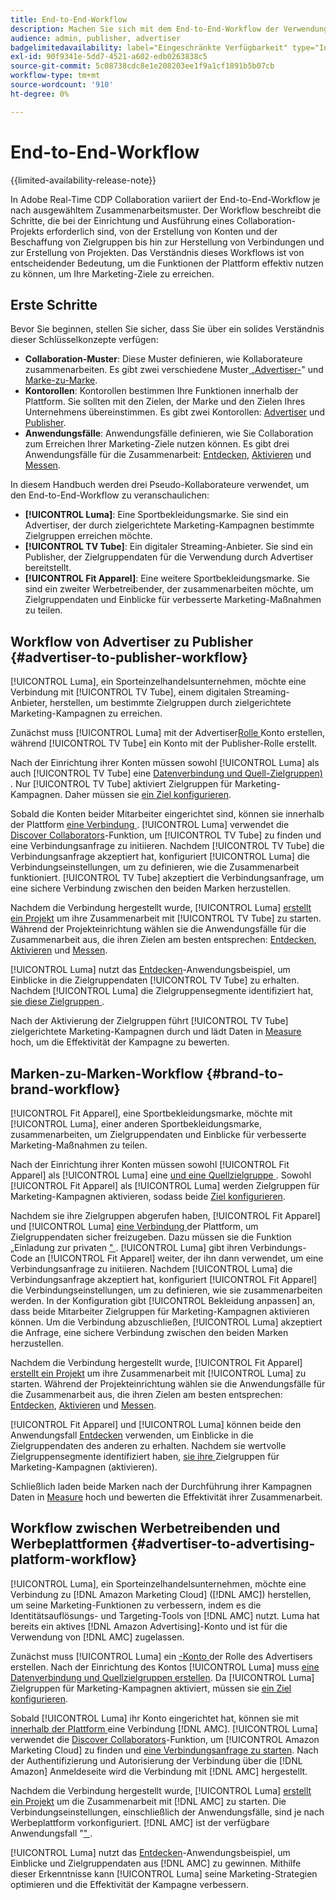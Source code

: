 ```yaml
---
title: End-to-End-Workflow
description: Machen Sie sich mit dem End-to-End-Workflow der Verwendung von Real-Time CDP Collaboration auf der Grundlage Ihres Kooperationsmusters vertraut.
audience: admin, publisher, advertiser
badgelimitedavailability: label="Eingeschränkte Verfügbarkeit" type="Informative" url="https://helpx.adobe.com/legal/product-descriptions/real-time-customer-data-platform-collaboration.html newtab=true"
exl-id: 90f9341e-5dd7-4521-a602-edb0263838c5
source-git-commit: 5c08738cdc8e1e208203ee1f9a1cf1891b5b07cb
workflow-type: tm+mt
source-wordcount: '910'
ht-degree: 0%

---
```


# End-to-End-Workflow

{{limited-availability-release-note}}

In Adobe Real-Time CDP Collaboration variiert der End-to-End-Workflow je nach ausgewähltem Zusammenarbeitsmuster. Der Workflow beschreibt die Schritte, die bei der Einrichtung und Ausführung eines Collaboration-Projekts erforderlich sind, von der Erstellung von Konten und der Beschaffung von Zielgruppen bis hin zur Herstellung von Verbindungen und zur Erstellung von Projekten. Das Verständnis dieses Workflows ist von entscheidender Bedeutung, um die Funktionen der Plattform effektiv nutzen zu können, um Ihre Marketing-Ziele zu erreichen.

## Erste Schritte

Bevor Sie beginnen, stellen Sie sicher, dass Sie über ein solides Verständnis dieser Schlüsselkonzepte verfügen:

- **Collaboration-Muster**: Diese Muster definieren, wie Kollaborateure zusammenarbeiten. Es gibt zwei verschiedene Muster[ „Advertiser-](./collaboration-patterns.md#advertiser-to-publisher)&quot; und [Marke-zu-Marke](./collaboration-patterns.md#brand-to-brand).
- **Kontorollen**: Kontorollen bestimmen Ihre Funktionen innerhalb der Plattform. Sie sollten mit den Zielen, der Marke und den Zielen Ihres Unternehmens übereinstimmen. Es gibt zwei Kontorollen: [Advertiser](./roles.md#advertiser) und [Publisher](./roles.md#publisher).
- **Anwendungsfälle**: Anwendungsfälle definieren, wie Sie Collaboration zum Erreichen Ihrer Marketing-Ziele nutzen können. Es gibt drei Anwendungsfälle für die Zusammenarbeit: [Entdecken](./use-cases.md#discover), [Aktivieren](./use-cases.md#activate) und [Messen](./use-cases.md#measure).

In diesem Handbuch werden drei Pseudo-Kollaborateure verwendet, um den End-to-End-Workflow zu veranschaulichen:

- **[!UICONTROL Luma]**: Eine Sportbekleidungsmarke. Sie sind ein Advertiser, der durch zielgerichtete Marketing-Kampagnen bestimmte Zielgruppen erreichen möchte.
- **[!UICONTROL TV Tube]**: Ein digitaler Streaming-Anbieter. Sie sind ein Publisher, der Zielgruppendaten für die Verwendung durch Advertiser bereitstellt.
- **[!UICONTROL Fit Apparel]**: Eine weitere Sportbekleidungsmarke. Sie sind ein zweiter Werbetreibender, der zusammenarbeiten möchte, um Zielgruppendaten und Einblicke für verbesserte Marketing-Maßnahmen zu teilen.

## Workflow von Advertiser zu Publisher {#advertiser-to-publisher-workflow}

[!UICONTROL Luma], ein Sporteinzelhandelsunternehmen, möchte eine Verbindung mit [!UICONTROL TV Tube], einem digitalen Streaming-Anbieter, herstellen, um bestimmte Zielgruppen durch zielgerichtete Marketing-Kampagnen zu erreichen.

Zunächst muss [!UICONTROL Luma] mit der Advertiser[Rolle ](../setup/onboard-account.md)Konto erstellen, während [!UICONTROL TV Tube] ein Konto mit der Publisher-Rolle erstellt.

Nach der Einrichtung ihrer Konten müssen sowohl [!UICONTROL Luma] als auch [!UICONTROL TV Tube] eine [Datenverbindung und Quell-Zielgruppen) ](../setup/onboard-audiences.md). Nur [!UICONTROL TV Tube] aktiviert Zielgruppen für Marketing-Kampagnen. Daher müssen sie [ein Ziel konfigurieren](../setup/manage-destinations.md).

Sobald die Konten beider Mitarbeiter eingerichtet sind, können sie innerhalb der Plattform [eine Verbindung ](../connect/establishing-connections.md). [!UICONTROL Luma] verwendet die [Discover Collaborators](../connect/discover-collaborators.md)-Funktion, um [!UICONTROL TV Tube] zu finden und eine Verbindungsanfrage zu initiieren. Nachdem [!UICONTROL TV Tube] die Verbindungsanfrage akzeptiert hat, konfiguriert [!UICONTROL Luma] die Verbindungseinstellungen, um zu definieren, wie die Zusammenarbeit funktioniert. [!UICONTROL TV Tube] akzeptiert die Verbindungsanfrage, um eine sichere Verbindung zwischen den beiden Marken herzustellen.

Nachdem die Verbindung hergestellt wurde, [!UICONTROL Luma] [erstellt ein Projekt](../collaborate/manage-projects.md) um ihre Zusammenarbeit mit [!UICONTROL TV Tube] zu starten. Während der Projekteinrichtung wählen sie die Anwendungsfälle für die Zusammenarbeit aus, die ihren Zielen am besten entsprechen: [Entdecken](../collaborate/discover.md), [Aktivieren](../collaborate/activate.md) und [Messen](../collaborate/measure.md).

[!UICONTROL Luma] nutzt das [Entdecken](../collaborate/discover.md)-Anwendungsbeispiel, um Einblicke in die Zielgruppendaten [!UICONTROL TV Tube] zu erhalten. Nachdem [!UICONTROL Luma] die Zielgruppensegmente identifiziert hat, [ sie diese Zielgruppen ](../collaborate/activate.md).

Nach der Aktivierung der Zielgruppen führt [!UICONTROL TV Tube] zielgerichtete Marketing-Kampagnen durch und lädt Daten in [Measure](../collaborate/measure.md) hoch, um die Effektivität der Kampagne zu bewerten.

## Marken-zu-Marken-Workflow {#brand-to-brand-workflow}

[!UICONTROL Fit Apparel], eine Sportbekleidungsmarke, möchte mit [!UICONTROL Luma], einer anderen Sportbekleidungsmarke, zusammenarbeiten, um Zielgruppendaten und Einblicke für verbesserte Marketing-Maßnahmen zu teilen.

Nach der Einrichtung ihrer Konten müssen sowohl [!UICONTROL Fit Apparel] als [!UICONTROL Luma] eine [ und eine Quellzielgruppe ](../setup/onboard-audiences.md). Sowohl [!UICONTROL Fit Apparel] als [!UICONTROL Luma] werden Zielgruppen für Marketing-Kampagnen aktivieren, sodass beide [Ziel konfigurieren](../setup/manage-destinations.md).

Nachdem sie ihre Zielgruppen abgerufen haben, [!UICONTROL Fit Apparel] und [!UICONTROL Luma] [eine Verbindung ](../connect/establishing-connections.md) der Plattform, um Zielgruppendaten sicher freizugeben. Dazu müssen sie die Funktion „Einladung zur privaten [&quot; ](../connect/establishing-connections.md#private-connection-invite). [!UICONTROL Luma] gibt ihren Verbindungs-Code an [!UICONTROL Fit Apparel] weiter, der ihn dann verwendet, um eine Verbindungsanfrage zu initiieren. Nachdem [!UICONTROL Luma] die Verbindungsanfrage akzeptiert hat, konfiguriert [!UICONTROL Fit Apparel] die Verbindungseinstellungen, um zu definieren, wie sie zusammenarbeiten werden. In der Konfiguration gibt [!UICONTROL Bekleidung anpassen] an, dass beide Mitarbeiter Zielgruppen für Marketing-Kampagnen aktivieren können. Um die Verbindung abzuschließen, [!UICONTROL Luma] akzeptiert die Anfrage, eine sichere Verbindung zwischen den beiden Marken herzustellen.

Nachdem die Verbindung hergestellt wurde, [!UICONTROL Fit Apparel] [erstellt ein Projekt](../collaborate/manage-projects.md) um ihre Zusammenarbeit mit [!UICONTROL Luma] zu starten. Während der Projekteinrichtung wählen sie die Anwendungsfälle für die Zusammenarbeit aus, die ihren Zielen am besten entsprechen: [Entdecken](../collaborate/discover.md), [Aktivieren](../collaborate/activate.md) und [Messen](../collaborate/measure.md).

[!UICONTROL Fit Apparel] und [!UICONTROL Luma] können beide den Anwendungsfall [Entdecken](../collaborate/discover.md) verwenden, um Einblicke in die Zielgruppendaten des anderen zu erhalten. Nachdem sie wertvolle Zielgruppensegmente identifiziert haben, [ sie ihre ](../collaborate/activate.md) Zielgruppen für Marketing-Kampagnen (aktivieren).

Schließlich laden beide Marken nach der Durchführung ihrer Kampagnen Daten in [Measure](../collaborate/measure.md) hoch und bewerten die Effektivität ihrer Zusammenarbeit.

## Workflow zwischen Werbetreibenden und Werbeplattformen {#advertiser-to-advertising-platform-workflow}

[!UICONTROL Luma], ein Sporteinzelhandelsunternehmen, möchte eine Verbindung zu [!DNL Amazon Marketing Cloud] ([!DNL AMC]) herstellen, um seine Marketing-Funktionen zu verbessern, indem es die Identitätsauflösungs- und Targeting-Tools von [!DNL AMC] nutzt. Luma hat bereits ein aktives [!DNL Amazon Advertising]-Konto und ist für die Verwendung von [!DNL AMC] zugelassen.

Zunächst muss [!UICONTROL Luma] ein [-Konto ](../setup/onboard-account.md) der Rolle des Advertisers erstellen. Nach der Einrichtung des Kontos [!UICONTROL Luma] muss [eine Datenverbindung und Quellzielgruppen erstellen](../setup/onboard-audiences.md). Da [!UICONTROL Luma] Zielgruppen für Marketing-Kampagnen aktiviert, müssen sie [ein Ziel konfigurieren](../setup/manage-destinations.md).

Sobald [!UICONTROL Luma] ihr Konto eingerichtet hat, können sie mit [ innerhalb der Plattform ](../connect/establishing-connections.md)eine Verbindung [!DNL AMC]. [!UICONTROL Luma] verwendet die [Discover Collaborators](../connect/discover-collaborators.md)-Funktion, um [!UICONTROL Amazon Marketing Cloud] zu finden und [eine Verbindungsanfrage zu starten](../connect/advertising-platforms/amc.md). Nach der Authentifizierung und Autorisierung der Verbindung über die [!DNL Amazon] Anmeldeseite wird die Verbindung mit [!DNL AMC] hergestellt.

Nachdem die Verbindung hergestellt wurde, [!UICONTROL Luma] [erstellt ein Projekt](../collaborate/manage-projects.md) um die Zusammenarbeit mit [!DNL AMC] zu starten. Die Verbindungseinstellungen, einschließlich der Anwendungsfälle, sind je nach Werbeplattform vorkonfiguriert. [!DNL AMC] ist der verfügbare Anwendungsfall &quot;[&quot; ](../collaborate/advertising-platforms/amc.md#discover).

[!UICONTROL Luma] nutzt das [Entdecken](../collaborate/advertising-platforms/amc.md#discover)-Anwendungsbeispiel, um Einblicke und Zielgruppendaten aus [!DNL AMC] zu gewinnen. Mithilfe dieser Erkenntnisse kann [!UICONTROL Luma] seine Marketing-Strategien optimieren und die Effektivität der Kampagne verbessern.
